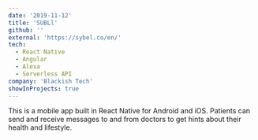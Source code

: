 ```yaml
---
date: '2019-11-12'
title: 'SUBLl'
github: ''
external: 'https://sybel.co/en/'
tech:
  - React Native
  - Angular
  - Alexa
  - Serverless API
company: 'Blackish Tech'
showInProjects: true
---
```


This is a mobile app built in React Native for Android and iOS. Patients can send and receive messages to and from doctors to get hints about their health and lifestyle.
